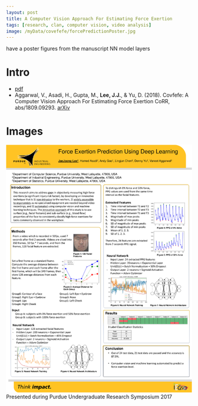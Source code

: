 ```yaml
---
layout: post
title: A Computer Vision Approach For Estimating Force Exertion
tags: [research, clan, computer vision, video analysis]
image: /myData/covefefe/forcePredictionPoster.jpg
---
```


have a poster
figures from the manuscript
NN model layers
# Intro
* [pdf](/myData/covfefe/1809.09293.pdf)
* Aggarwal, V., Asadi, H., Gupta, M., __Lee, J.J.__, & Yu, D. (2018). 
  Covfefe: A Computer Vision Approach For Estimating Force Exertion CoRR,
  abs/1809.09293. [arXiv](https://arxiv.org/abs/1809.09293)

# Images
![Presented Poster](/myData/covfefe/forcePredictionPoster.jpg)  
Presented during Purdue Undergraduate Research Symposium 2017
